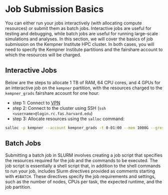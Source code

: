 # Job Submission Basics

You can either run your jobs interactively (with allocating compute resources) or submit them as batch jobs. Interactive jobs are useful for testing and debugging, while batch jobs are useful for running large-scale simulations and analyses. In this section, we will cover the basics of job submission on the Kempner Institute HPC cluster. In both cases, you will need to specify the Kempner Institute partitions and the fairshare account to which the resources will be charged.


## Interactive Jobs

Below are the steps to allocate 1 TB of RAM, 64 CPU cores, and 4 GPUs for an interactive job on the `kempner` partition, with the resources charged to the `kempner_grads` fairshare account for one hour.

- step 1: Connect to [VPN](https://docs.rc.fas.harvard.edu/kb/vpn-setup/)
- step 2: Connect to the cluster using SSH (`ssh <username>@login.rc.fas.harvard.edu`)
- step 3: Allocate resources using the `salloc` command:

```bash
salloc -p kempner --account kempner_grads -t 0-01:00 --mem 1000G --gres=gpu:4 -c 64
```


## Batch Jobs

Submitting a batch job in SLURM involves creating a job script that specifies the resources required for the job and the commands to be executed. The job script is essentially a shell script that, in addition to the shell commands to run your job, includes Slurm directives provided as comments starting with `#SBATCH`. These directives specify the job requirements and settings, such as the number of nodes, CPUs per task, the expected runtime, and the job partition. 





